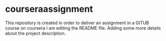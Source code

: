 # courseraassignment
This repository is created in order to deliver an assignment in a GITUB course on coursera
I am editing the README file. Adding some more details about the project description.

